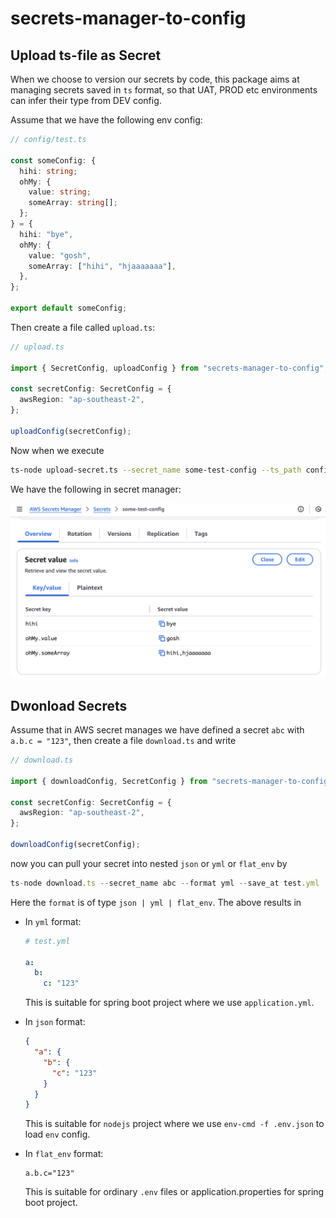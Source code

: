 # secrets-manager-to-config

## Upload ts-file as Secret

When we choose to version our secrets by code, this package aims at managing secrets saved in `ts` format, so that UAT, PROD etc environments can infer their type from DEV config.

Assume that we have the following env config:

```ts
// config/test.ts

const someConfig: {
  hihi: string;
  ohMy: {
    value: string;
    someArray: string[];
  };
} = {
  hihi: "bye",
  ohMy: {
    value: "gosh",
    someArray: ["hihi", "hjaaaaaaa"],
  },
};

export default someConfig;
```

Then create a file called `upload.ts`:

```ts
// upload.ts

import { SecretConfig, uploadConfig } from "secrets-manager-to-config";

const secretConfig: SecretConfig = {
  awsRegion: "ap-southeast-2",
};

uploadConfig(secretConfig);
```

Now when we execute

```bash
ts-node upload-secret.ts --secret_name some-test-config --ts_path config/test.ts
```

We have the following in secret manager:

<a href="src/images/secrets.png"><img src="src/images/secrets.png" width="560"/><a>

## Dwonload Secrets

Assume that in AWS secret manages we have defined a secret `abc` with `a.b.c = "123"`, then create a file `download.ts` and write

```ts
// download.ts

import { downloadConfig, SecretConfig } from "secrets-manager-to-config";

const secretConfig: SecretConfig = {
  awsRegion: "ap-southeast-2",
};

downloadConfig(secretConfig);
```

now you can pull your secret into nested `json` or `yml` or `flat_env` by

```js
ts-node download.ts --secret_name abc --format yml --save_at test.yml
```

Here the `format` is of type `json | yml | flat_env`. The above results in

- In `yml` format:

  ```yml
  # test.yml

  a:
    b:
      c: "123"
  ```

  This is suitable for spring boot project where we use `application.yml`.

- In `json` format:

  ```json
  {
    "a": {
      "b": {
        "c": "123"
      }
    }
  }
  ```

  This is suitable for `nodejs` project where we use `env-cmd -f .env.json` to load `env` config.

- In `flat_env` format:
  ```env
  a.b.c="123"
  ```
  This is suitable for ordinary `.env` files or application.properties for spring boot project.
